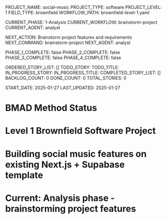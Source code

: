 PROJECT_NAME: social-music
PROJECT_TYPE: software
PROJECT_LEVEL: 1
FIELD_TYPE: brownfield
WORKFLOW_PATH: brownfield-level-1.yaml

CURRENT_PHASE: 1-Analysis
CURRENT_WORKFLOW: brainstorm-project
CURRENT_AGENT: analyst

NEXT_ACTION: Brainstorm project features and requirements
NEXT_COMMAND: brainstorm-project
NEXT_AGENT: analyst

PHASE_1_COMPLETE: false
PHASE_2_COMPLETE: false
PHASE_3_COMPLETE: false
PHASE_4_COMPLETE: false

ORDERED_STORY_LIST: []
TODO_STORY: 
TODO_TITLE: 
IN_PROGRESS_STORY: 
IN_PROGRESS_TITLE: 
COMPLETED_STORY_LIST: []
BACKLOG_COUNT: 0
DONE_COUNT: 0
TOTAL_STORIES: 0

START_DATE: 2025-01-27
LAST_UPDATED: 2025-01-27

# BMAD Method Status
# Level 1 Brownfield Software Project
# Building social music features on existing Next.js + Supabase template
# Current: Analysis phase - brainstorming project features
